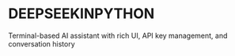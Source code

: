 # DEEPSEEKINPYTHON
Terminal-based AI assistant with rich UI, API key management, and conversation history
